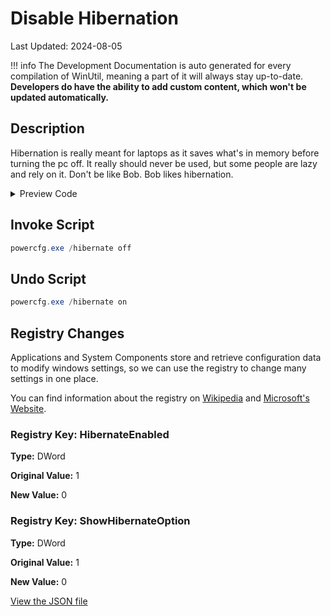 # Disable Hibernation

Last Updated: 2024-08-05


!!! info
     The Development Documentation is auto generated for every compilation of WinUtil, meaning a part of it will always stay up-to-date. **Developers do have the ability to add custom content, which won't be updated automatically.**


## Description

Hibernation is really meant for laptops as it saves what's in memory before turning the pc off. It really should never be used, but some people are lazy and rely on it. Don't be like Bob. Bob likes hibernation.

<!-- BEGIN CUSTOM CONTENT -->

<!-- END CUSTOM CONTENT -->

<details>
<summary>Preview Code</summary>

```json
{
  "Content": "Disable Hibernation",
  "Description": "Hibernation is really meant for laptops as it saves what's in memory before turning the pc off. It really should never be used, but some people are lazy and rely on it. Don't be like Bob. Bob likes hibernation.",
  "category": "Essential Tweaks",
  "panel": "1",
  "Order": "a005_",
  "registry": [
    {
      "Path": "HKLM:\\System\\CurrentControlSet\\Control\\Session Manager\\Power",
      "Name": "HibernateEnabled",
      "Type": "DWord",
      "Value": "0",
      "OriginalValue": "1"
    },
    {
      "Path": "HKLM:\\SOFTWARE\\Microsoft\\Windows\\CurrentVersion\\Explorer\\FlyoutMenuSettings",
      "Name": "ShowHibernateOption",
      "Type": "DWord",
      "Value": "0",
      "OriginalValue": "1"
    }
  ],
  "InvokeScript": [
    "powercfg.exe /hibernate off"
  ],
  "UndoScript": [
    "powercfg.exe /hibernate on"
  ],
  "link": "https://christitustech.github.io/winutil/dev/tweaks/Essential-Tweaks/Hiber"
}
```
</details>

## Invoke Script

```powershell
powercfg.exe /hibernate off

```
## Undo Script

```powershell
powercfg.exe /hibernate on

```
## Registry Changes
Applications and System Components store and retrieve configuration data to modify windows settings, so we can use the registry to change many settings in one place.

You can find information about the registry on [Wikipedia](https://www.wikiwand.com/en/Windows_Registry) and [Microsoft's Website](https://learn.microsoft.com/en-us/windows/win32/sysinfo/registry).
### Registry Key: HibernateEnabled
**Type:** DWord

**Original Value:** 1

**New Value:** 0

### Registry Key: ShowHibernateOption
**Type:** DWord

**Original Value:** 1

**New Value:** 0


<!-- BEGIN SECOND CUSTOM CONTENT -->

<!-- END SECOND CUSTOM CONTENT -->

[View the JSON file](https://github.com/ChrisTitusTech/winutil/tree/main/config/tweaks.json)

